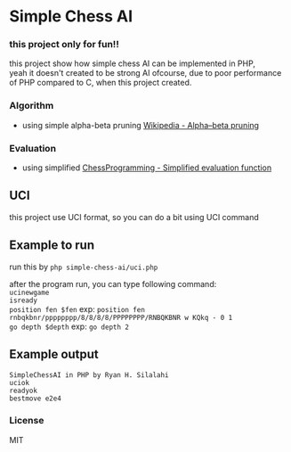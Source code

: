 # Simple Chess AI

### this project only for fun!!

this project show how simple chess AI can be implemented in PHP,  
yeah it doesn't created to be strong AI ofcourse, due to poor performance of PHP compared to C, when this project created.  

### Algorithm
- using simple alpha-beta pruning [Wikipedia - Alpha–beta pruning](https://en.wikipedia.org/wiki/Alpha%E2%80%93beta_pruning)

### Evaluation
- using simplified [ChessProgramming - Simplified evaluation function](https://chessprogramming.wikispaces.com/Simplified+evaluation+function)

## UCI  
this project use UCI format, so you can do a bit using UCI command

## Example to run
run this by ``php simple-chess-ai/uci.php``  
  
after the program run, you can type following command:  
``ucinewgame``  
``isready``  
``position fen $fen`` exp: ``position fen rnbqkbnr/pppppppp/8/8/8/8/PPPPPPPP/RNBQKBNR w KQkq - 0 1``  
``go depth $depth`` exp: ``go depth 2``  

## Example output
```text
SimpleChessAI in PHP by Ryan H. Silalahi
uciok
readyok
bestmove e2e4
```

### License
MIT
